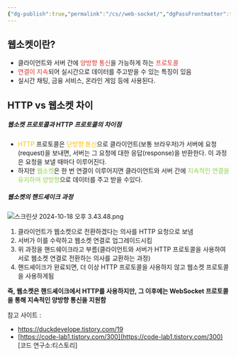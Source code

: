```yaml
---
{"dg-publish":true,"permalink":"/cs//web-socket/","dgPassFrontmatter":true,"noteIcon":""}
---
```



## 웹소켓이란?

- 클라이언트와 서버 간에 <font color="#d83931">양방향 통신</font>을 가능하게 하는 <font color="#d83931">프로토콜</font>
- <font color="#d83931">연결이 지속</font>되어 실시간으로 데이터를 주고받을 수 있는 특징이 있음
- 실시간 채팅, 금융 서비스, 온라인 게임 등에 사용된다.



## HTTP vs 웹소켓 차이

##### 웹소켓 프로토콜과 HTTP 프로토콜의 차이점
- <font color="#ffc000">HTTP</font>  프로토콜은<font color="#ffc000"> 단방향 통신</font>으로 클라이언트(보통 브라우저)가 서버에 요청(request)을 보내면, 서버는 그 요청에 대한 응답(response)을 반환한다. 이 과정은 요청을 보낼 때마다 이루어진다.
- 하지만 <font color="#92d050">웹소켓</font>은 한 번 연결이 이루어지면 클라이언트와 서버 간에 <font color="#92d050">지속적인 연결을 유지하며 양방향</font>으로 데이터를 주고 받을 수있다.




##### 웹소켓의 핸드셰이크 과정

![스크린샷 2024-10-18 오후 3.43.48.png](/img/user/images/%EC%8A%A4%ED%81%AC%EB%A6%B0%EC%83%B7%202024-10-18%20%EC%98%A4%ED%9B%84%203.43.48.png)
1. 클라이언트가 웹소켓으로 전환하겠다는 의사를 HTTP 요청으로 보냄
2. 서버가 이를 수락하고 웹소켓 연결로 업그레이드시킴
3. 위 과정을 핸드쉐이크라고 부름(클라이언트와 서버가 HTTP 프로토콜을 사용하여 서로 웹소켓 연결로 전환하는 의사를 교환하는 과정)
4. 핸드셰이크가 완료되면, 더 이상 HTTP 프로토콜을 사용하지 않고 웹소켓 프로토콜을 사용하게됨


**즉, 웹소켓은 핸드셰이크에서 HTTP를 사용하지만, 그 이후에는 WebSocket 프로토콜을 통해 지속적인 양방향 통신을 지원함**





참고 사이트  : 

- https://duckdevelope.tistory.com/19
-  [https://code-lab1.tistory.com/300](https://code-lab1.tistory.com/300) [코드 연구소:티스토리]